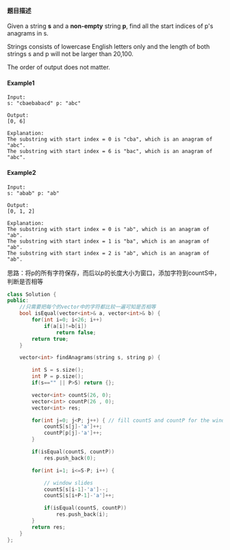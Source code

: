 #### **题目描述**
Given a string **s** and a **non-empty** string **p**, find all the start indices of p's anagrams in s.

Strings consists of lowercase English letters only and the length of both strings s and p will not be larger than 20,100.

The order of output does not matter.
#### **Example1**
```
Input:
s: "cbaebabacd" p: "abc"

Output:
[0, 6]

Explanation:
The substring with start index = 0 is "cba", which is an anagram of "abc".
The substring with start index = 6 is "bac", which is an anagram of "abc".
```
#### **Example2**
```
Input:
s: "abab" p: "ab"

Output:
[0, 1, 2]

Explanation:
The substring with start index = 0 is "ab", which is an anagram of "ab".
The substring with start index = 1 is "ba", which is an anagram of "ab".
The substring with start index = 2 is "ab", which is an anagram of "ab".
```

思路：将p的所有字符保存，而后以p的长度大小为窗口，添加字符到countS中，判断是否相等

```c++
class Solution {
public:
    //只需要把每个的vector中的字符都比较一遍可知是否相等
    bool isEqual(vector<int>& a, vector<int>& b) {
        for(int i=0; i<26; i++)
            if(a[i]!=b[i])
                return false;
        return true;
    }

    vector<int> findAnagrams(string s, string p) {

        int S = s.size();
        int P = p.size();
        if(s=="" || P>S) return {};

        vector<int> countS(26, 0);
        vector<int> countP(26 , 0);
        vector<int> res;

        for(int j=0; j<P; j++) { // fill countS and countP for the window size
            countS[s[j]-'a']++;
            countP[p[j]-'a']++;
        }

        if(isEqual(countS, countP))
            res.push_back(0);

        for(int i=1; i<=S-P; i++) {

            // window slides
            countS[s[i-1]-'a']--;
            countS[s[i+P-1]-'a']++;

            if(isEqual(countS, countP))
                res.push_back(i);
        }
        return res;
    }
};
```